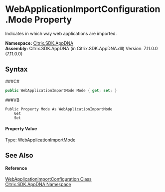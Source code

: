 # WebApplicationImportConfiguration.Mode Property 
 

Indicates in which way web applications are imported.

**Namespace:**&nbsp;<a href="N_Citrix_SDK_AppDNA">Citrix.SDK.AppDNA</a><br />**Assembly:**&nbsp;Citrix.SDK.AppDNA (in Citrix.SDK.AppDNA.dll) Version: 7.11.0.0 (7.11.0.0)

## Syntax

###C#
```csharp
public WebApplicationImportMode Mode { get; set; }
```

###VB
```vbnet
Public Property Mode As WebApplicationImportMode
	Get
	Set
```


#### Property Value
Type: <a href="T_Citrix_SDK_AppDNA_WebApplicationImportMode">WebApplicationImportMode</a>

## See Also


#### Reference
<a href="T_Citrix_SDK_AppDNA_WebApplicationImportConfiguration">WebApplicationImportConfiguration Class</a><br /><a href="N_Citrix_SDK_AppDNA">Citrix.SDK.AppDNA Namespace</a><br />
